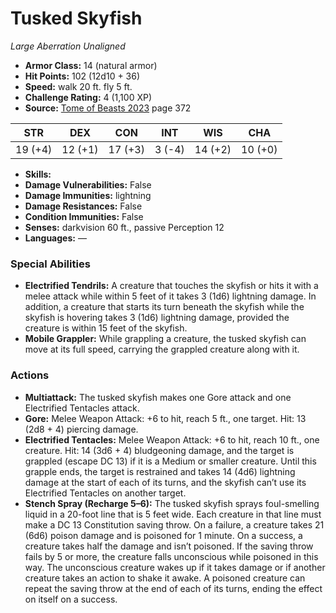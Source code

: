 # Tusked Skyfish

*Large* *Aberration* *Unaligned*

- **Armor Class:** 14 (natural armor)
- **Hit Points:** 102 (12d10 + 36)
- **Speed:** walk 20 ft. fly 5 ft.
- **Challenge Rating:** 4 (1,100 XP)
- **Source:** [Tome of Beasts 2023](https://koboldpress.com/kpstore/product/tome-of-beasts-1-2023-edition/) page 372

| STR | DEX | CON | INT | WIS | CHA |
| --- | --- | --- | --- | --- | --- |
| 19 (+4) | 12 (+1) | 17 (+3) | 3 (-4) | 14 (+2) | 10 (+0) |

- **Skills:** 
- **Damage Vulnerabilities:** False
- **Damage Immunities:** lightning
- **Damage Resistances:** False
- **Condition Immunities:** False
- **Senses:** darkvision 60 ft., passive Perception 12
- **Languages:** —

### Special Abilities

- **Electrified Tendrils:** A creature that touches the skyfish or hits it with a melee attack while within 5 feet of it takes 3 (1d6) lightning damage. In addition, a creature that starts its turn beneath the skyfish while the skyfish is hovering takes 3 (1d6) lightning damage, provided the creature is within 15 feet of the skyfish.
- **Mobile Grappler:** While grappling a creature, the tusked skyfish can move at its full speed, carrying the grappled creature along with it.

### Actions

- **Multiattack:** The tusked skyfish makes one Gore attack and one Electrified Tentacles attack.
- **Gore:** Melee Weapon Attack: +6 to hit, reach 5 ft., one target. Hit: 13 (2d8 + 4) piercing damage.
- **Electrified Tentacles:** Melee Weapon Attack: +6 to hit, reach 10 ft., one creature. Hit: 14 (3d6 + 4) bludgeoning damage, and the target is grappled (escape DC 13) if it is a Medium or smaller creature. Until this grapple ends, the target is restrained and takes 14 (4d6) lightning damage at the start of each of its turns, and the skyfish can’t use its Electrified Tentacles on another target.
- **Stench Spray (Recharge 5–6):** The tusked skyfish sprays foul-smelling liquid in a 20-foot line that is 5 feet wide. Each creature in that line must make a DC 13 Constitution saving throw. On a failure, a creature takes 21 (6d6) poison damage and is poisoned for 1 minute. On a success, a creature takes half the damage and isn’t poisoned. If the saving throw fails by 5 or more, the creature falls unconscious while poisoned in this way. The unconscious creature wakes up if it takes damage or if another creature takes an action to shake it awake. A poisoned creature can repeat the saving throw at the end of each of its turns, ending the effect on itself on a success.
